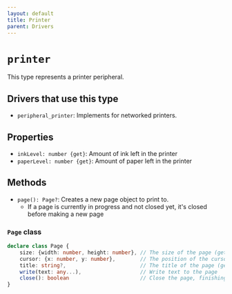 ```yaml
---
layout: default
title: Printer
parent: Drivers
---
```


# `printer`
This type represents a printer peripheral.

## Drivers that use this type
* `peripheral_printer`: Implements for networked printers.

## Properties
* `inkLevel: number {get}`: Amount of ink left in the printer
* `paperLevel: number {get}`: Amount of paper left in the printer

## Methods
* `page(): Page?`: Creates a new page object to print to.
  * If a page is currently in progress and not closed yet, it's closed before making a new page

### `Page` class
```ts
declare class Page {
    size: {width: number, height: number}, // The size of the page (get)
    cursor: {x: number, y: number},        // The position of the cursor (get/set)
    title: string?,                        // The title of the page (get/set)
    write(text: any...),                   // Write text to the page
    close(): boolean                       // Close the page, finishing printing
}
```